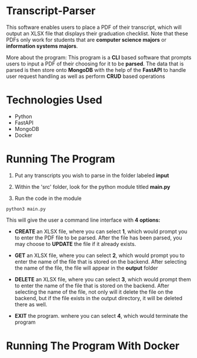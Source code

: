 # Transcript-Parser

This software enables users to place a PDF of their transcript, which will output an XLSX file that displays
their graduation checklist. Note that these PDFs only work for students that are **computer science majors** or 
**information systems majors**. 

More about the program: This program is a **CLI** based software that prompts users to input a PDF of their choosing
for it to be **parsed**. The data that is parsed is then store onto **MongoDB** with the help of the **FastAPI** to handle user request handling as well as perform **CRUD** based operations 

# Technologies Used

- Python
- FastAPI
- MongoDB
- Docker

# Running The Program 

1) Put any transcripts you wish to parse in the folder labeled **input**

2) Within the 'src' folder, look for the python module titled **main.py**

3) Run the code in the module


```
python3 main.py
```

This will give the user a command line interface with **4 options:** 

- **CREATE** an XLSX file, where you can select **1**, which would prompt you
    to enter the PDF file to be parsed. After the file has been parsed, you may choose to **UPDATE** 
    the file if it already exists.

- **GET** an XLSX file, where you can select **2**, which would prompt you to enter 
    the name of the file that is stored on the backend. After selecting the name of the file, the file will appear in the **output** folder 

- **DELETE** an XLSX file, where you can select **3**, which would prompt them to enter the name of the file that is stored on the backend. After selecting the name of the file, not only will it delete the file on the backend, but if the file exists in the output directory, it will be deleted there as well. 

- **EXIT** the program. wnhere you can select **4**, which would terminate the program 

# Running The Program With Docker 

